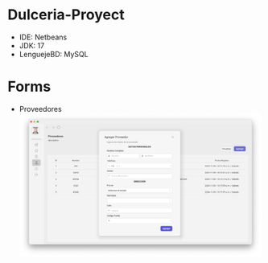 # Dulceria-Proyect

* IDE: Netbeans
* JDK: 17
* LenguejeBD: MySQL

# Forms
* Proveedores
![FormProveedores](https://github.com/Bumh3rr/Dulceria-Proyect/blob/main/FormProveedores.png)
